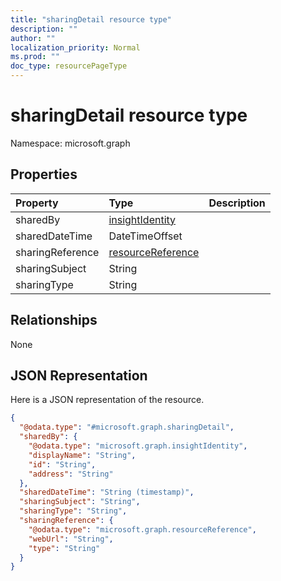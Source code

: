 ```yaml
---
title: "sharingDetail resource type"
description: ""
author: ""
localization_priority: Normal
ms.prod: ""
doc_type: resourcePageType
---
```


# sharingDetail resource type


Namespace: microsoft.graph



## Properties
|Property|Type|Description|
|:---|:---|:---|
|sharedBy|[insightIdentity](../resources/insightidentity.md)||
|sharedDateTime|DateTimeOffset||
|sharingReference|[resourceReference](../resources/resourcereference.md)||
|sharingSubject|String||
|sharingType|String||

## Relationships
None

## JSON Representation
Here is a JSON representation of the resource.
<!-- {
  "blockType": "resource",
  "@odata.type": "microsoft.graph.sharingDetail"
}
-->
``` json
{
  "@odata.type": "#microsoft.graph.sharingDetail",
  "sharedBy": {
    "@odata.type": "microsoft.graph.insightIdentity",
    "displayName": "String",
    "id": "String",
    "address": "String"
  },
  "sharedDateTime": "String (timestamp)",
  "sharingSubject": "String",
  "sharingType": "String",
  "sharingReference": {
    "@odata.type": "microsoft.graph.resourceReference",
    "webUrl": "String",
    "type": "String"
  }
}
```

